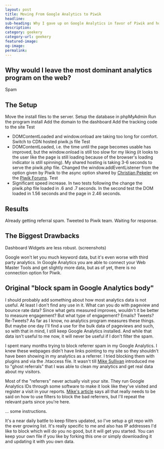 ```yaml
---
layout: post
title: Moving From Google Analytics to Piwik
headline:
sub-heading: Why I gave up on Google Analytics in favor of Piwik and how I made the move.
description:
category: geekery
category-url: geekery
featured-image:
og-image:
permalink:
---
```

## Why would I leave the most dominant analytics program on the web?

Spam

## The Setup

Move the install files to the server.
Setup the database in phpMyAdmin
Run the program install
Add the domain to the dashboard
Add the tracking code to the site
  Test
   - DOMContentLoaded and window.onload are taking too long for comfort.
Switch to CDN hosted piwik.js file
  Test
   - DOMContentLoaded, i.e. the time until the page becomes usable has improved, but the window.onload is still too slow for my liking (it looks to the user like the page is still loading because of the browser's loading indicator is still spinning). My shared hosting is taking 3-6 seconds to serve the piwik.php file.
Changed the window.addEventListener from the option given by Piwik to the async option shared by [Christian Pekeler](https://twitter.com/pekeler) on the [Piwik Forums](http://forum.piwik.org/t/piwik-is-slowing-down-my-website-load-speed-but-why/15257/9).
  Test
   - Significant speed increase. In two tests following the change the piwik.php file loaded in .6 and .7 seconds. In the second test the DOM loaded in 1.56 seconds and the page in 2.46 seconds.


## Results

Already getting referral spam. Tweeted to Piwik team. Waiting for response.



## The Biggest Drawbacks

Dashboard Widgets are less robust. (screenshots)

Google won't let you much keyword data, but it's even worse with third party analytics. In Google Analytics you are able to connect your Web Master Tools and get slightly more data, but as of yet, there is no connection option for Piwik.


## Original "block spam in Google Analytics body"

I should probably add something about how most analytics data is not useful. At least I don't find any use in it. What can you do with pageview and bounce rate data? Since what gets measured improves, wouldn't it be better to measure engagement? But what type of engagement? Emails? Tweets? Re-Tweets? As far as I know, no analytics program measures these things. But maybe one day I'll find a use for the bulk data of pageviews and such, so with that in mind, I still keep Google Analytics installed. And while that data isn't useful to me now, it will never be useful if I don't filter the spam.

I spent many months trying to block referrer spam in my Google Analytics. I knew these webpages didn't have links pointing to my site so they shouldn't have been showing in my analytics as a referrer. I tried blocking them with plugins and via the .htaccess file. It wasn't till [Mike Sullivan](//twitter.com/AnalyticsEdge) introduced me to "ghost referrals" that I was able to clean my analytics and get real data about my visitors.

Most of the "referrers" never actually visit your site. They run Google Analytics IDs through some software to make it look like they've visited and register a visit in your reports. [Mike's article](//www.analyticsedge.com/2014/12/removing-referral-spam-google-analytics/) says all that really needs to be said on how to use filters to block the bad referrers, but I'll repeat the relevant parts since you're here.

... some instructions.

It's a near daily battle to keep filters updated, so I've setup a git repo with the ever growing list. It's really specific to me and also has IP addresses I'd like to block which will do you no good, but it will get you started. You can keep your own file if you like by forking this one or simply downloading it and updating it with you own data.
